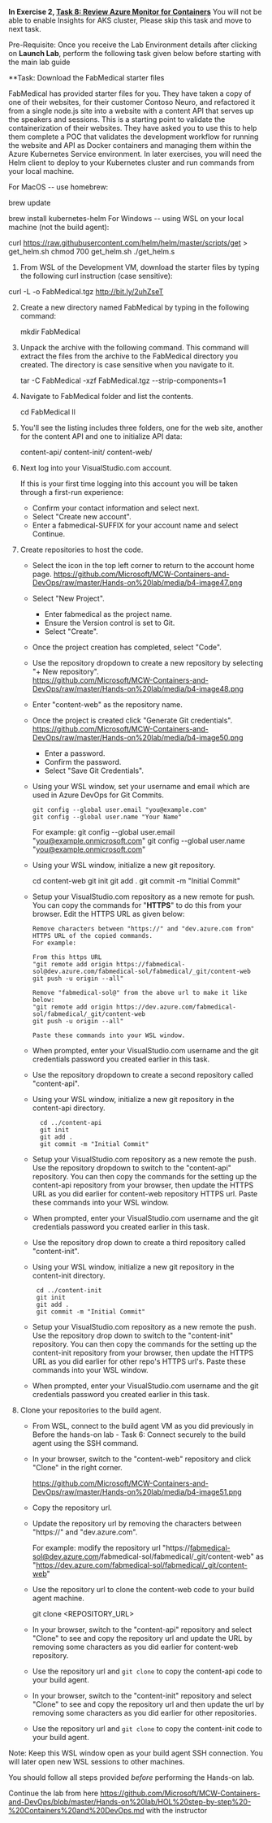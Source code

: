 **In Exercise 2, [Task 8: Review Azure Monitor for Containers](https://github.com/microsoft/MCW-Containers-and-DevOps/blob/master/Hands-on%20lab/HOL%20step-by-step%20-%20Containers%20and%20DevOps%20-%20Developer%20edition.md#task-8-review-azure-monitor-for-containers)**
You will not be able to enable Insights for AKS cluster, Please skip this task and move to next task.

Pre-Requisite:
Once you receive the Lab Environment details after clicking on **Launch Lab**, perform the following task given below before starting with the main lab guide

**Task: Download the FabMedical starter files

FabMedical has provided starter files for you. They have taken a copy of one of their websites, for their customer Contoso Neuro, and refactored it from a single node.js site into a website with a content API that serves up the speakers and sessions. This is a starting point to validate the containerization of their websites. They have asked you to use this to help them complete a POC that validates the development workflow for running the website and API as Docker containers and managing them within the Azure Kubernetes Service environment.
In later exercises, you will need the Helm client to deploy to your Kubernetes cluster and run commands from your local machine.

For MacOS -- use homebrew:

brew update

brew install kubernetes-helm
For Windows -- using WSL on your local machine (not the build agent):

curl https://raw.githubusercontent.com/helm/helm/master/scripts/get > get_helm.sh
chmod 700 get_helm.sh
./get_helm.s


1.  From WSL of the Development VM, download the starter files by typing the following curl instruction (case sensitive):

   curl -L -o FabMedical.tgz http://bit.ly/2uhZseT

2.  Create a new directory named FabMedical by typing in the following command:

    mkdir FabMedical

3.  Unpack the archive with the following command. This command will extract the files from the archive to the FabMedical directory you created. The directory is case sensitive when you navigate to it.

    tar -C FabMedical -xzf FabMedical.tgz --strip-components=1

4.  Navigate to FabMedical folder and list the contents.

    cd FabMedical
    ll

5.  You'll see the listing includes three folders, one for the web site, another for the content API and one to initialize API data:

    content-api/
    content-init/
    content-web/

6.  Next log into your VisualStudio.com account.

    If this is your first time logging into this account you will be taken through a first-run experience:

    * Confirm your contact information and select next.
    * Select "Create new account".
    * Enter a fabmedical-SUFFIX for your account name and select Continue.

7.  Create repositories to host the code.

    * Select the icon in the top left corner to return to the account home page.
        https://github.com/Microsoft/MCW-Containers-and-DevOps/raw/master/Hands-on%20lab/media/b4-image47.png 
        
    * Select "New Project".
        * Enter fabmedical as the project name.
        * Ensure the Version control is set to Git.
        * Select "Create".
        
    * Once the project creation has completed, select "Code".
    
    * Use the repository dropdown to create a new repository by selecting "+ New repository".    
       https://github.com/Microsoft/MCW-Containers-and-DevOps/raw/master/Hands-on%20lab/media/b4-image48.png 
           
    * Enter "content-web" as the repository name.
    
    * Once the project is created click "Generate Git credentials".  
       https://github.com/Microsoft/MCW-Containers-and-DevOps/raw/master/Hands-on%20lab/media/b4-image50.png 
          
        * Enter a password.
        * Confirm the password.
        * Select "Save Git Credentials".
        
    * Using your WSL window, set your username and email which are used in Azure DevOps for Git Commits.

          git config --global user.email "you@example.com"
          git config --global user.name "Your Name"

        For example:
            git config --global user.email "you@example.onmicrosoft.com"
            git config --global user.name "you@example.onmicrosoft.com"
    
    * Using your WSL window, initialize a new git repository.

        cd content-web
        git init
        git add .
        git commit -m "Initial Commit"
        
    * Setup your VisualStudio.com repository as a new remote for push. You can copy the commands for "**HTTPS**" to do this from your browser.  Edit the HTTPS URL as given below:

          Remove characters between "https://" and "dev.azure.com from" HTTPS URL of the copied commands.
          For example:
       
          From this https URL 
          "git remote add origin https://fabmedical-sol@dev.azure.com/fabmedical-sol/fabmedical/_git/content-web
          git push -u origin --all"

          Remove "fabmedical-sol@" from the above url to make it like below:
          "git remote add origin https://dev.azure.com/fabmedical-sol/fabmedical/_git/content-web
          git push -u origin --all"
        
          Paste these commands into your WSL window.
        
    * When prompted, enter your VisualStudio.com username and the git credentials password you created earlier in this task.
        
    * Use the repository dropdown to create a second repository called "content-api".
    
    * Using your WSL window, initialize a new git repository in the content-api directory.
        
            cd ../content-api
            git init
            git add .
            git commit -m "Initial Commit"     
      
    * Setup your VisualStudio.com repository as a new remote the push. Use the repository dropdown to switch to the "content-api" repository. You can then copy the commands for the setting up the content-api repository from your browser, then update the HTTPS URL as you did earlier for content-web repository HTTPS url. Paste these commands into your WSL window.
        
     * When prompted, enter your VisualStudio.com username and the git credentials password you created earlier in this task.
        
     * Use the repository drop down to create a third repository called "content-init".
    
     * Using your WSL window, initialize a new git repository in the content-init directory.
        
            cd ../content-init
            git init
            git add .
            git commit -m "Initial Commit"

     * Setup your VisualStudio.com repository as a new remote the push.  Use the repository drop down to switch to the "content-init" repository. You can then copy the commands for the setting up the content-init repository from your browser, then update the HTTPS URL as you did earlier for other repo's HTTPS url's. Paste these commands into your WSL window.
        
     * When prompted, enter your VisualStudio.com username and the git credentials password you created earlier in this task.

8.  Clone your repositories to the build agent.

    * From WSL, connect to the build agent VM as you did previously in Before the hands-on lab - Task 6: Connect securely to the build agent using the SSH command.

    * In your browser, switch to the "content-web" repository and click "Clone" in the right corner.

       https://github.com/Microsoft/MCW-Containers-and-DevOps/raw/master/Hands-on%20lab/media/b4-image51.png 
    * Copy the repository url.
        
    * Update the repository url by removing the characters between "https://" and "dev.azure.com".
       
      For example: modify the repository url "https://fabmedical-sol@dev.azure.com/fabmedical-sol/fabmedical/_git/content-web"
      as "https://dev.azure.com/fabmedical-sol/fabmedical/_git/content-web"

    * Use the repository url to clone the content-web code to your build agent machine.

        git clone <REPOSITORY_URL>

    * In your browser, switch to the "content-api" repository and select "Clone" to see and copy the repository url and update the URL by removing some characters as you did earlier for content-web repository.

    * Use the repository url and `git clone` to copy the content-api code to your build agent.

    * In your browser, switch to the "content-init" repository and select "Clone" to see and copy the repository url and then update the url by removing some characters as you did earlier for other repositories.

    * Use the repository url and `git clone` to copy the content-init code to your build agent.

Note: Keep this WSL window open as your build agent SSH connection. You will later open new WSL sessions to other machines.

You should follow all steps provided *before* performing the Hands-on lab.

Continue the lab from here https://github.com/Microsoft/MCW-Containers-and-DevOps/blob/master/Hands-on%20lab/HOL%20step-by-step%20-%20Containers%20and%20DevOps.md  with the instructor

